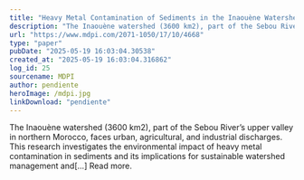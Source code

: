 ```yaml
---
title: "Heavy Metal Contamination of Sediments in the Inaouène Watershed (Morocco): Indices, Statistical Methods, and Contributions to Sustainable Environmental Management"
description: "The Inaouène watershed (3600 km2), part of the Sebou River’s upper valley in northern Morocco, faces urban, agricultural, and industrial discharges. This research investigates the environmental impact..."
url: "https://www.mdpi.com/2071-1050/17/10/4668"
type: "paper"
pubDate: "2025-05-19 16:03:04.30538"
created_at: "2025-05-19 16:03:04.316862"
log_id: 25
sourcename: MDPI
author: pendiente
heroImage: /mdpi.jpg
linkDownload: "pendiente"
---
```


The Inaouène watershed (3600 km2), part of the Sebou River’s upper valley in northern Morocco, faces urban, agricultural, and industrial discharges. This research investigates the environmental impact of heavy metal contamination in sediments and its implications for sustainable watershed management and[...] Read more.

